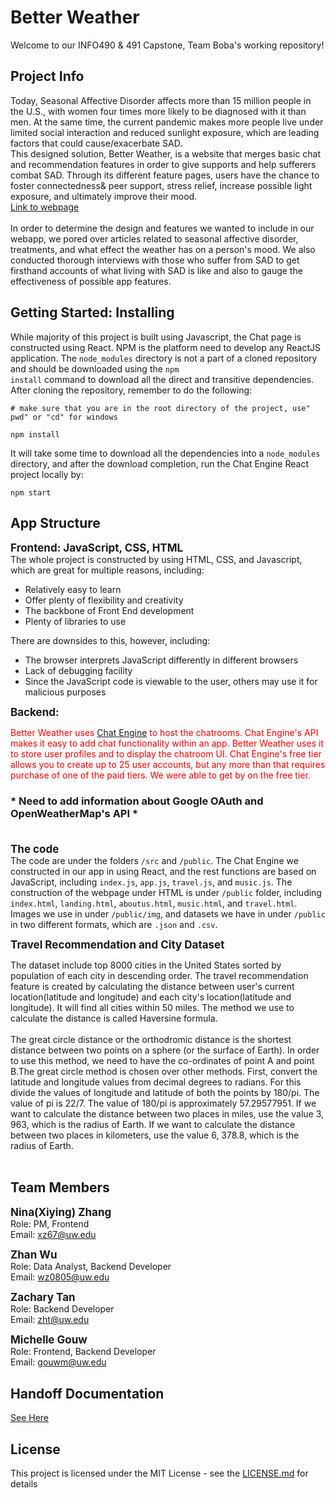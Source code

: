 # Better Weather
Welcome to our INFO490 & 491 Capstone, Team Boba's working repository! <br/>

## Project Info
Today, Seasonal Affective Disorder affects more than 15 million people in the U.S., with women four times more likely to be diagnosed with it than men. At the same time, the current pandemic makes more people live under limited social interaction and reduced sunlight exposure, which are leading factors that could cause/exacerbate SAD. <br/>
This designed solution, Better Weather, is a website that merges basic chat and recommendation features in order to give supports and help sufferers combat SAD. Through its different feature pages, users have the chance to foster connectedness& peer support, stress relief, increase possible light exposure, and ultimately improve their mood.<br/>
<a href='https://okenchuu.github.io/capstone_teamboba/landing.html'>Link to webpage</a>
<br>
<br>
In order to determine the design and features we wanted to include in our webapp, we pored over articles related to seasonal affective disorder, treatments, and what effect the weather has on a person's mood. We also conducted thorough interviews with those who suffer from SAD to get firsthand accounts of what living with SAD is like and also to gauge the effectiveness of possible app features. 

## Getting Started: Installing
While majority of this project is built using Javascript, the Chat page is constructed using React. NPM is the platform need to develop any ReactJS application. The <code>node_modules</code> directory is not a part of a cloned repository and should be downloaded using the <code>npm install</code> command to download all the direct and transitive dependencies. After cloning the repository, remember to do the following:

```
# make sure that you are in the root directory of the project, use" pwd" or "cd" for windows

npm install
```

It will take some time to download all the dependencies into a <code>node_modules</code> directory, and after the download completion, run the Chat Engine React project locally by:

```
npm start
```

## App Structure
<span style="font-size:17px;">**Frontend: JavaScript, CSS, HTML**</span><br>
The whole project is constructed by using HTML, CSS, and Javascript, which are great for multiple reasons, including:<br>
<ul>
<li>Relatively easy to learn</li>
<li>Offer plenty of flexibility and creativity </li>
<li>The backbone of Front End development</li>
<li>Plenty of libraries to use</li>
</ul>
There are downsides to this, however, including:
<ul>
<li>The browser interprets JavaScript differently in different browsers</li>
<li>Lack of debugging facility </li>
<li>Since the JavaScript code is viewable to the user, others may use it for malicious purposes</li>
</ul>
<strong style="font-size:17px;">Backend:</strong><br>

<span style="color: red">Better Weather uses <a href='https://chatengine.io/'>Chat Engine</a> to host the chatrooms. Chat Engine's API makes it easy to add chat functionality within an app. Better Weather uses it to store user profiles and to display the chatroom UI. Chat Engine's free tier allows you to create up to 25 user accounts, but any more than that requires purchase of one of the paid tiers. We were able to get by on the free tier.</span><br>

### * Need to add information about Google OAuth and OpenWeatherMap's API *<br><br>

<strong style="font-size:17px;">The code</strong><br>
The code are under the folders <code>/src</code> and <code>/public</code>. The Chat Engine we constructed in our app in using React, and the rest functions are based on JavaScript, including <code>index.js</code>, <code>app.js</code>, <code>travel.js</code>, and <code>music.js</code>. The construction of the webpage under HTML is under <code>/public</code> folder, including <code>index.html</code>, <code>landing.html</code>, <code>aboutus.html</code>, <code>music.html</code>, and <code>travel.html</code>. Images we use in under <code>/public/img</code>, and datasets we have in under <code>/public</code> in two different formats, which are <code>.json</code> and <code>.csv</code>.

<strong style="font-size:17px;">Travel Recommendation and City Dataset</strong><br>

The dataset include top 8000 cities in the United States sorted by population of each city in descending order. The travel recommendation feature is created by calculating the distance between user's current location(latitude and longitude) and each city's location(latitude and longitude). It will find all cities within 50 miles. The method we use to calculate the distance is called Haversine formula.
<br>
<br>The great circle distance or the orthodromic distance is the shortest distance between two points on a sphere (or the surface of Earth). In order to use this method, we need to have the co-ordinates of point A and point B.The great circle method is chosen over other methods. First, convert the latitude and longitude values from decimal degrees to radians. For this divide the values of longitude and latitude of both the points by 180/pi. The value of pi is 22/7. The value of 180/pi is approximately 57.29577951. If we want to calculate the distance between two places in miles, use the value 3, 963, which is the radius of Earth. If we want to calculate the distance between two places in kilometers, use the value 6, 378.8, which is the radius of Earth.<br><br>


## Team Members
<span style="font-size:17px;">**Nina(Xiying) Zhang**</span><br>
Role: PM, Frontend<br>
Email: xz67@uw.edu

<span style="font-size:17px;">**Zhan Wu**</span><br>
Role: Data Analyst, Backend Developer<br>
Email: wz0805@uw.edu

<span style="font-size:17px;">**Zachary Tan**</span><br>
Role: Backend Developer<br>
Email: zht@uw.edu

<span style="font-size:17px;">**Michelle Gouw**</span><br>
Role: Frontend, Backend Developer<br>
Email: gouwm@uw.edu

## Handoff Documentation
<a href='https://github.com/Okenchuu/capstone_teamboba/blob/main/documentation/Handoff.md'>See Here</a>

## License
This project is licensed under the MIT License - see the <a href='https://github.com/Okenchuu/capstone_teamboba/blob/main/LICENSE.md'>LICENSE.md</a> for details

